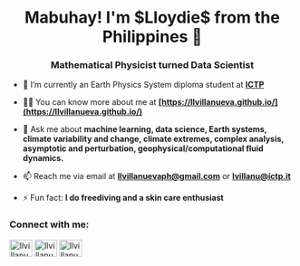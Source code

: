 <h1 align="center">Mabuhay! I'm $Lloydie$ from the Philippines 👋 </h1>
<h3 align="center">Mathematical Physicist turned Data Scientist </h3>
<!--
<p align="left"> <img src="https://komarev.com/ghpvc/?username=llvillanueva&label=Profile%20views&color=0e75b6&style=flat" alt="llvillanueva" /> </p>
<p align="left"> <a href="https://github.com/ryo-ma/github-profile-trophy"><img src="https://github-profile-trophy.vercel.app/?username=llvillanueva" alt="llvillanueva" /></a> </p>
-->

- 🌱 I’m currently an Earth Physics System diploma student at **[ICTP](https://www.ictp.it/)** 

- 👨‍💻 You can know more about me at **[https://llvillanueva.github.io/](https://llvillanueva.github.io/)**

<!-- 📝 I write articles on **[https://www.linkedin.com/in/albertyumol/](https://www.linkedin.com/in/albertyumol/)**-->

- 💬 Ask me about **machine learning, data science, Earth systems, climate variability and change, climate extremes, complex analysis, asymptotic and perturbation, geophysical/computational fluid dynamics.**

- 📫 Reach me via email at **llvillanuevaph@gmail.com** or **lvillanu@ictp.it**  

- ⚡ Fun fact: **I do freediving and a skin care enthusiast**

<h3 align="left">Connect with me:</h3>
<p align="left">
<a href="https://twitter.com/llvillanuevaph" target="blank"><img align="center" src="https://cdn.jsdelivr.net/npm/simple-icons@3.0.1/icons/twitter.svg" alt="llvillanueva" height="30" width="40" /></a>
<a href="https://www.linkedin.com/in/llvillanueva/" target="blank"><img align="center" src="https://cdn.jsdelivr.net/npm/simple-icons@3.0.1/icons/linkedin.svg" alt="llvillanueva" height="30" width="40" /></a>
<a href="https://www.instagram.com/wronskiii/" target="blank"><img align="center" src="https://www.svgrepo.com/show/365495/instagram-logo-thin.svg" alt="llvillanueva" height="30" width="40" /></a>
</p>

<!--!

<h3 align="left">Languages and Tools:</h3>
<p align="left"> 

# Skills: 

<p align="center">
  <a href="https://skillicons.dev">
    <img src="https://skillicons.dev/icons?i=py,fortran,matlab,julia,latex,linux,vscode,postgres,aws,git,docker,c,arduino" />
  </a>
</p>
-->
<!--![Python](https://img.shields.io/badge/Python-3776AB?style=for-the-badge&logo=python&logoColor=white)
![Fortran]
![MATLAB]
![Wolfram Mathematica]
![Maple]
![AWS](https://img.shields.io/badge/Amazon_AWS-232F3E?style=for-the-badge&logo=amazon-aws&logoColor=white)
![Docker](https://img.shields.io/badge/docker-%230db7ed.svg?style=for-the-badge&logo=docker&logoColor=white)
![Jira](https://img.shields.io/badge/jira-%230A0FFF.svg?style=for-the-badge&logo=jira&logoColor=white)
![R](https://img.shields.io/badge/R-276DC3?style=for-the-badge&logo=r&logoColor=white)
![Postgresql](https://img.shields.io/badge/PostgreSQL-316192?style=for-the-badge&logo=postgresql&logoColor=white)
![Kubernetes](https://img.shields.io/badge/kubernetes-%23326ce5.svg?style=for-the-badge&logo=kubernetes&logoColor=white)
![Apache Airflow](https://img.shields.io/badge/Apache%20Airflow-017CEE?style=for-the-badge&logo=Apache%20Airflow&logoColor=white)
-->
  
 <!-- <a href="https://python.org" target="_blank"> <img src="https://s3.dualstack.us-east-2.amazonaws.com/pythondotorg-assets/media/files/python-logo-only.svg" alt="bootstrap" width="40" height="40"/> </a> 
  <a href="https://fortrar-lang.org" target="_blank"> <img src="https://seeklogo.com/images/F/fortran-logo-D3D013834F-seeklogo.com.png" alt="codeigniter" width="40" height="40"/> </a> 
  <a href="https://www.wolfram.com/mathematica/" target="_blank"> <img src="https://raw.githubusercontent.com/devicons/devicon/master/icons/css3/css3-original-wordmark.svg" alt="css3" width="40" height="40"/> </a> 
  <a href="https://www.docker.com/" target="_blank"> <img src="https://raw.githubusercontent.com/devicons/devicon/master/icons/docker/docker-original-wordmark.svg" alt="docker" width="40" height="40"/> </a> 
  <a href="https://www.maplesoft.com/products/Maple/" target="_blank"> <img src="https://www.vectorlogo.zone/logos/google_cloud/google_cloud-icon.svg" alt="gcp" width="40" height="40"/> </a> 
  <a href="https://git-scm.com/" target="_blank"> <img src="https://www.vectorlogo.zone/logos/git-scm/git-scm-icon.svg" alt="git" width="40" height="40"/> </a> 
  <a href="https://www.mathworks.com/products/matlab.html" target="_blank"> <img src="https://www.vectorlogo.zone/logos/heroku/heroku-icon.svg" alt="heroku" width="40" height="40"/> </a> 
  <a href="https://www.w3.org/html/" target="_blank"> <img src="https://raw.githubusercontent.com/devicons/devicon/master/icons/html5/html5-original-wordmark.svg" alt="html5" width="40" height="40"/> </a> 
  <a href="https://julialang.org/" target="_blank"> <img src="https://raw.githubusercontent.com/devicons/devicon/master/icons/laravel/laravel-plain-wordmark.svg" alt="laravel" width="40" height="40"/> </a> 
  <a href="https://www.linux.org/" target="_blank"> <img src="https://raw.githubusercontent.com/devicons/devicon/master/icons/linux/linux-original.svg" alt="linux" width="40" height="40"/> </a> 
  <a href="https://www.latex-project.org/" target="_blank"> <img src="https://www.vectorlogo.zone/logos/mariadb/mariadb-icon.svg" alt="mariadb" width="40" height="40"/> </a> 
  <a href="https://aws.amazon.com/" target="_blank"> <img src="https://raw.githubusercontent.com/devicons/devicon/master/icons/mysql/mysql-original-wordmark.svg" alt="mysql" width="40" height="40"/> </a> 
  <a href="https://www.dataiku.com/" target="_blank"> <img src="https://cdn.icon-icons.com/icons2/3914/PNG/512/dataiku_logo_icon_249065.png" alt="php" width="40" height="40"/> </a> 
-->


<!--
<h3 align="left">Support:</h3>
<p><a href="https://www.buymeacoffee.com/llvillanueva"> <img align="center" src="https://cdn.buymeacoffee.com/buttons/v2/default-yellow.png" height="50" width="210" alt="albertyu" /></a></p><br><br>
[![Anurag's github stats](https://github-readme-stats.vercel.app/api?username=llvillanueva&count_private=true&show_icons=true&theme=material-palenight)](https://github.com/anuraghazra/github-readme-stats)
-->
<!--
[![Top Langs](https://github-readme-stats.vercel.app/api/top-langs/?username=llvillanueva&show_icons=true&theme=material-palenight&layout=compact)](https://github.com/anuraghazra/github-readme-stats)
-->
